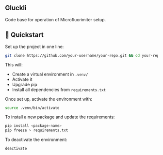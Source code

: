 ## Gluckli
Code base for operation of Microfluorimiter setup.


## 🚀 Quickstart

Set up the project in one line:

```bash
git clone https://github.com/your-username/your-repo.git && cd your-repo && ./setup_env.sh
```

This will:
- Create a virtual environment in `.venv/`
- Activate it
- Upgrade pip
- Install all dependencies from `requirements.txt`

Once set up, activate the environment with:

```bash
source .venv/bin/activate
```

To install a new package and update the requirements:

```bash
pip install <package-name>
pip freeze > requirements.txt
```

To deactivate the environment:

```bash
deactivate
```
